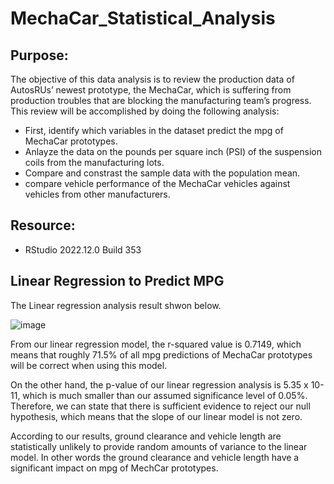 # MechaCar_Statistical_Analysis

## Purpose:
The objective of this data analysis is to review the production data of AutosRUs’ newest prototype, the MechaCar, which is suffering from production troubles that are blocking the manufacturing team’s progress. This review will be accomplished by doing the following analysis:
* First, identify which variables in the dataset predict the mpg of MechaCar prototypes.
* Anlayze the data on the pounds per square inch (PSI) of the suspension coils from the manufacturing lots.
* Compare and constrast the sample data with the population mean.
* compare vehicle performance of the MechaCar vehicles against vehicles from other manufacturers.

## Resource:
* RStudio 2022.12.0 Build 353

## Linear Regression to Predict MPG

The Linear regression analysis result shwon below.

![image](https://user-images.githubusercontent.com/114262970/216568962-d1341512-fba2-411d-9201-b26ff5bf7bc8.png)


From our linear regression model, the r-squared value is 0.7149, which means that roughly 71.5% of all mpg predictions of MechaCar prototypes will be correct when using this model. 

On the other hand, the p-value of our linear regression analysis is 5.35 x 10-11, which is much smaller than our assumed significance level of 0.05%. Therefore, we can state that there is sufficient evidence to reject our null hypothesis, which means that the slope of our linear model is not zero.

According to our results, ground clearance and vehicle length are statistically unlikely to provide random amounts of variance to the linear model. In other words the ground clearance and vehicle length have a significant impact on mpg of MechCar prototypes. 
